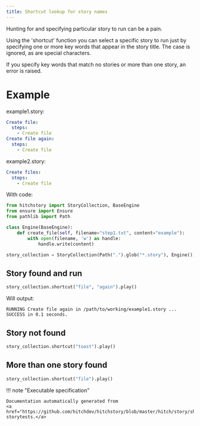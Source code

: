 ```yaml
---
title: Shortcut lookup for story names
---
```




Hunting for and specifying particular story to run can be a pain.

Using the 'shortcut' function you can select a specific story
to run just by specifying one or more key words that appear in
the story title. The case is ignored, as are special characters.

If you specify key words that match no stories or more than one
story, an error is raised.


# Example



example1.story:

```yaml
Create file:
  steps:
    - Create file
Create file again:
  steps:
    - Create file
```
example2.story:

```yaml
Create files:
  steps:
    - Create file
```

With code:

```python
from hitchstory import StoryCollection, BaseEngine
from ensure import Ensure
from pathlib import Path

class Engine(BaseEngine):
    def create_file(self, filename="step1.txt", content="example"):
        with open(filename, 'w') as handle:
            handle.write(content)

story_collection = StoryCollection(Path(".").glob("*.story"), Engine())

```




## Story found and run







```python
story_collection.shortcut("file", "again").play()

```

Will output:
```
RUNNING Create file again in /path/to/working/example1.story ... SUCCESS in 0.1 seconds.
```





## Story not found







```python
story_collection.shortcut("toast").play()
```




## More than one story found







```python
story_collection.shortcut("file").play()
```









!!! note "Executable specification"

    Documentation automatically generated from 
    <a href="https://github.com/hitchdev/hitchstory/blob/master/hitch/story/shortcut.story">shortcut.story
    storytests.</a>


